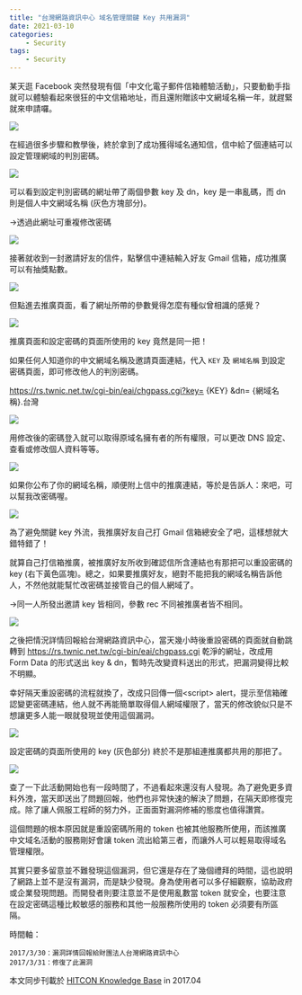 ```yaml
---
title: "台灣網路資訊中心 域名管理關鍵 Key 共用漏洞"
date: 2021-03-10
categories:
    - Security
tags:
    - Security
---
```

某天逛 Facebook 突然發現有個「中文化電子郵件信箱體驗活動」，只要動動手指就可以體驗看起來很狂的中文信箱地址，而且還附贈該中文網域名稱一年，就趕緊就來申請囉。

![](twnic-1.png)

在經過很多步驟和教學後，終於拿到了成功獲得域名通知信，信中給了個連結可以設定管理網域的判別密碼。

![](twnic-2.png)

可以看到設定判別密碼的網址帶了兩個參數 key 及 dn，key 是一串亂碼，而 dn 則是個人中文網域名稱 (灰色方塊部分)。

->透過此網址可重複修改密碼

![](twnic-3.png)

接著就收到一封邀請好友的信件，點擊信中連結輸入好友 Gmail 信箱，成功推廣可以有抽獎點數。

![](twnic-4.png)

但點進去推廣頁面，看了網址所帶的參數覺得怎麼有種似曾相識的感覺？

![](twnic-5.png)

推廣頁面和設定密碼的頁面所使用的 key 竟然是同一把！

如果任何人知道你的中文網域名稱及邀請頁面連結，代入 `KEY` 及 `網域名稱` 到設定密碼頁面，即可修改他人的判別密碼。

https://rs.twnic.net.tw/cgi-bin/eai/chgpass.cgi?key= {KEY} &dn= {網域名稱}.台灣

![](twnic-6.png)

用修改後的密碼登入就可以取得原域名擁有者的所有權限，可以更改 DNS 設定、查看或修改個人資料等等。

![](twnic-7.png)

如果你公布了你的網域名稱，順便附上信中的推廣連結，等於是告訴人：來吧，可以幫我改密碼喔。

![](twnic-8.png)

為了避免關鍵 key 外流，我推廣好友自己打 Gmail 信箱總安全了吧，這樣想就大錯特錯了！

就算自己打信箱推廣，被推廣好友所收到確認信所含連結也有那把可以重設密碼的 key (右下黃色區塊)。總之，如果要推廣好友，絕對不能把我的網域名稱告訴他人，不然他就能幫忙改密碼並接管自己的個人網域了。

->同一人所發出邀請 key 皆相同，參數 rec 不同被推廣者皆不相同。

![](twnic-9.png)

之後把情況詳情回報給台灣網路資訊中心，當天幾小時後重設密碼的頁面就自動跳轉到 https://rs.twnic.net.tw/cgi-bin/eai/chgpass.cgi 乾淨的網址，改成用 Form Data 的形式送出 key & dn，暫時先改變資料送出的形式，把漏洞變得比較不明顯。

幸好隔天重設密碼的流程就換了，改成只回傳一個\<script\> alert，提示至信箱確認變更密碼連結，他人就不再能簡單取得個人網域權限了，當天的修改貌似只是不想讓更多人能一眼就發現並使用這個漏洞。

![](twnic-10.png)

設定密碼的頁面所使用的 key (灰色部分) 終於不是那組連推廣都共用的那把了。

![](twnic-11.png)

查了一下此活動開始也有一段時間了，不過看起來還沒有人發現。為了避免更多資料外洩，當天即送出了問題回報，他們也非常快速的解決了問題，在隔天即修復完成。除了讓人佩服工程師的努力外，正面面對漏洞修補的態度也值得讚賞。

這個問題的根本原因就是重設密碼所用的 token 也被其他服務所使用，而該推廣中文域名活動的服務剛好會讓 token 流出給第三者，而讓外人可以輕易取得域名管理權限。

其實只要多留意並不難發現這個漏洞，但它還是存在了幾個禮拜的時間，這也說明了網路上並不是沒有漏洞，而是缺少發現。身為使用者可以多仔細觀察，協助政府或企業發現問題。而開發者則要注意並不是使用亂數當 token 就安全，也要注意在設定密碼這種比較敏感的服務和其他一般服務所使用的 token 必須要有所區隔。

時間軸：

    2017/3/30：漏洞詳情回報給財團法人台灣網路資訊中心
    2017/3/31：修復了此漏洞


本文同步刊載於 [HITCON Knowledge Base](https://kb.hitcon.org/post/159329007522/%E5%8F%B0%E7%81%A3%E7%B6%B2%E8%B7%AF%E8%B3%87%E8%A8%8A%E4%B8%AD%E5%BF%83%E5%9F%9F%E5%90%8D%E7%AE%A1%E7%90%86%E9%97%9C%E9%8D%B5-key-%E5%85%B1%E7%94%A8%E6%BC%8F%E6%B4%9E) in 2017.04
